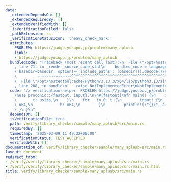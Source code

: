 ```yaml
---
data:
  _extendedDependsOn: []
  _extendedRequiredBy: []
  _extendedVerifiedWith: []
  _isVerificationFailed: false
  _pathExtension: rs
  _verificationStatusIcon: ':heavy_check_mark:'
  attributes:
    PROBLEM: https://judge.yosupo.jp/problem/many_aplusb
    links:
    - https://judge.yosupo.jp/problem/many_aplusb
  bundledCode: "Traceback (most recent call last):\n  File \"/opt/hostedtoolcache/Python/3.13.3/x64/lib/python3.13/site-packages/onlinejudge_verify/documentation/build.py\"\
    , line 71, in _render_source_code_stat\n    bundled_code = language.bundle(stat.path,\
    \ basedir=basedir, options={'include_paths': [basedir]}).decode()\n          \
    \         ~~~~~~~~~~~~~~~^^^^^^^^^^^^^^^^^^^^^^^^^^^^^^^^^^^^^^^^^^^^^^^^^^^^^^^^^^^^^^^^^^\n\
    \  File \"/opt/hostedtoolcache/Python/3.13.3/x64/lib/python3.13/site-packages/onlinejudge_verify/languages/rust.py\"\
    , line 288, in bundle\n    raise NotImplementedError\nNotImplementedError\n"
  code: "// verification-helper: PROBLEM https://judge.yosupo.jp/problem/many_aplusb\n\
    \nuse proconio::{fastout, input};\n\n#[fastout]\nfn main() {\n    input! {\n \
    \       t: usize,\n    }\n    for _ in 0..t {\n        input! {\n            a:\
    \ u64,\n            b: u64,\n        }\n        println!(\"{}\", a + b);\n   \
    \ }\n}\n"
  dependsOn: []
  isVerificationFile: true
  path: verify/library_checker/sample/many_aplusb/src/main.rs
  requiredBy: []
  timestamp: '2025-03-09 11:49:32+00:00'
  verificationStatus: TEST_ACCEPTED
  verifiedWith: []
documentation_of: verify/library_checker/sample/many_aplusb/src/main.rs
layout: document
redirect_from:
- /verify/verify/library_checker/sample/many_aplusb/src/main.rs
- /verify/verify/library_checker/sample/many_aplusb/src/main.rs.html
title: verify/library_checker/sample/many_aplusb/src/main.rs
---
```


